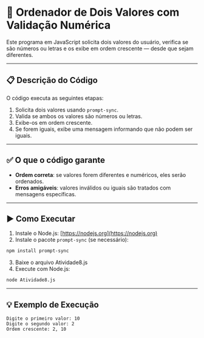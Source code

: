 # 🔢 Ordenador de Dois Valores com Validação Numérica

Este programa em JavaScript solicita dois valores do usuário, verifica se são números ou letras e os exibe em ordem crescente — desde que sejam diferentes.

---

## 📋 Descrição do Código

O código executa as seguintes etapas:

1. Solicita dois valores usando `prompt-sync`.
2. Valida se ambos os valores são números ou letras.
3. Exibe-os em ordem crescente.
4. Se forem iguais, exibe uma mensagem informando que não podem ser iguais.

---

## ✅ O que o código garante

- **Ordem correta**: se valores forem diferentes e numéricos, eles serão ordenados.
- **Erros amigáveis**: valores inválidos ou iguais são tratados com mensagens específicas.

---

## ▶️ Como Executar

1. Instale o Node.js: [https://nodejs.org](https://nodejs.org)
2. Instale o pacote `prompt-sync` (se necessário):

```bash
npm install prompt-sync
```

3. Baixe o arquivo Atividade8.js
4. Execute com Node.js:

```bash
node Atividade8.js
```

---

## 💡 Exemplo de Execução

```
Digite o primeiro valor: 10
Digite o segundo valor: 2
Ordem crescente: 2, 10
```